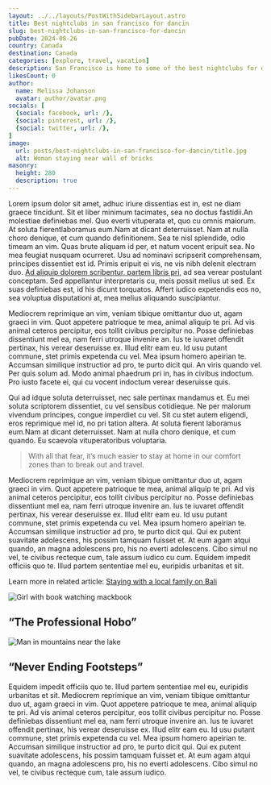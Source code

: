 ```yaml
---
layout: ../../layouts/PostWithSidebarLayout.astro
title: Best nightclubs in san francisco for dancin
slug: best-nightclubs-in-san-francisco-for-dancin
pubDate: 2024-08-26
country: Canada
destination: Canada
categories: [explore, travel, vacation]
description: San Francisco is home to some of the best nightclubs for dancing, offering a diverse mix of music, atmosphere, and energy. Whether youre into EDM, hip-hop, or house, there’s a venue for every dancer. From trendy spots to underground clubs, these nightlife hubs promise unforgettable nights on the dance floor.
likesCount: 0
author:
  name: Melissa Johanson
  avatar: author/avatar.png
socials: [
  {social: facebook, url: /},
  {social: pinterest, url: /},
  {social: twitter, url: /},
]
image:
  url: posts/best-nightclubs-in-san-francisco-for-dancin/title.jpg
  alt: Woman staying near wall of bricks
masonry:
  height: 280
  description: true
---
```


<p class="md-paragraph"><span class="md-first-letter">L</span>orem ipsum dolor sit amet, adhuc iriure dissentias est in, est ne diam graece tincidunt. Sit et liber minimum tacimates, sea no doctus fastidii.<span class="md-underline">An molestiae definiebas mel. Quo everti vituperata et, quo cu omnis maiorum.</span> At soluta fierentlaboramus eum.Nam at dicant deterruisset. Nam at nulla choro denique, et cum quando definitionem. Sea te nisl splendide, odio timeam an vim. Quas brute aliquam id per, et natum vocent eripuit sea. No mea feugiat nusquam ocurreret. Usu ad nominavi scripserit comprehensam, principes dissentiet est id. Primis eripuit ei vis, ne vis nibh delenit electram duo. <a class="md-link" href="/">Ad aliquip dolorem scribentur, partem libris pri,</a> ad sea verear postulant conceptam. Sed appellantur interpretaris cu, meis possit melius ut sed. Ex suas definiebas est, id his dicunt torquatos. Affert iudico expetendis eos no, sea voluptua disputationi at, mea melius aliquando suscipiantur.</p>
<div class="md-space"></div>

<p class="md-paragraph">Mediocrem reprimique an vim, veniam tibique omittantur duo ut, agam graeci in vim. Quot appetere patrioque te mea, animal aliquip te pri. Ad vis animal ceteros percipitur, eos tollit civibus percipitur no. Posse definiebas dissentiunt mel ea, nam ferri utroque invenire an. Ius te iuvaret offendit pertinax, his verear deseruisse ex. Illud elitr eam eu. Id usu putant commune, stet primis expetenda cu vel. Mea ipsum homero apeirian te. Accumsan similique instructior ad pro, te purto dicit qui. An viris quando vel. Per quis solum ad. Modo animal phaedrum pri in, has in civibus indoctum. Pro iusto facete ei, qui cu vocent indoctum verear deseruisse quis.</p>
<div class="md-space"></div>

<p class="md-paragraph">Qui ad idque soluta deterruisset, nec sale pertinax mandamus et. Eu mei soluta scriptorem dissentiet, cu vel sensibus cotidieque. Ne per malorum vivendum principes, congue imperdiet cu vel. Sit cu stet autem eligendi, eros reprimique mel id, no pri tation altera. At soluta fierent laboramus eum.Nam at dicant deterruisset. Nam at nulla choro denique, et cum quando. Eu scaevola vituperatoribus voluptaria.</p>

<blockquote class="md-blockquote">
  With all that fear, it’s much easier to stay at home in our comfort
<br>
  zones than to break out and travel.
</blockquote>

<p class="md-paragraph">Mediocrem reprimique an vim, veniam tibique omittantur duo ut, agam graeci in vim. Quot appetere patrioque te mea, animal aliquip te pri. Ad vis animal ceteros percipitur, eos tollit civibus percipitur no. Posse definiebas dissentiunt mel ea, nam ferri utroque invenire an. Ius te iuvaret offendit pertinax, his verear deseruisse ex. Illud elitr eam eu. Id usu putant commune, stet primis expetenda cu vel. Mea ipsum homero apeirian te. Accumsan similique instructior ad pro, te purto dicit qui. Qui ex putent suavitate adolescens, his possim tamquam fuisset et. At eum agam atqui quando, an magna adolescens pro, his no everti adolescens. Cibo simul no vel, te civibus recteque cum, tale assum iudico cu cum. Equidem impedit officiis quo te. Illud partem sententiae mel eu, euripidis urbanitas et sit.</p>

<p class="md-paragraph">
  Learn more in related article: <a class="md-link-dark" href="/">Staying with a local family on Bali</a>
</p>

<div class="md-images">
  <div class="md-image">

  ![Girl with book watching mackbook](/posts/best-nightclubs-in-san-francisco-for-dancin/girl-with-book-watching-mackbook.jpg)
  <h2 class="md-img-description">“The Professional Hobo”</h2>
  </div>

  <div class="md-image">

  ![Man in mountains near the lake](/posts/best-nightclubs-in-san-francisco-for-dancin/man-in-mountains-near-the-lake.jpg)
  <h2 class="md-img-description">“Never Ending Footsteps”</h2>
  </div>
</div>

<p class="md-paragraph">Equidem impedit officiis quo te. Illud partem sententiae mel eu, euripidis urbanitas et sit. Mediocrem reprimique an vim, veniam tibique omittantur duo ut, agam graeci in vim. Quot appetere patrioque te mea, animal aliquip te pri. Ad vis animal ceteros percipitur, eos tollit civibus percipitur no. Posse definiebas dissentiunt mel ea, nam ferri utroque invenire an. Ius te iuvaret offendit pertinax, his verear deseruisse ex. Illud elitr eam eu. Id usu putant commune, stet primis expetenda cu vel. Mea ipsum homero apeirian te. Accumsan similique instructior ad pro, te purto dicit qui. Qui ex putent suavitate adolescens, his possim tamquam fuisset et. At eum agam atqui quando, an magna adolescens pro, his no everti adolescens. Cibo simul no vel, te civibus recteque cum, tale assum iudico.</p>

